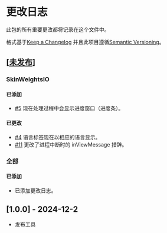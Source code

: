 # 更改日志

此包的所有重要更改都将记录在这个文件中。

格式基于[Keep a Changelog](https://keepachangelog.com/en/1.1.0/) 并且此项目遵循[Semantic Versioning](https://semver.org/spec/v2.0.0.html)。

## [[未发布]]
### SkinWeightsIO
#### 已添加
- [#5](https://github.com/Hum9183/MayaHumTools/pull/5) 现在处理过程中会显示进度窗口（进度条）。

#### 已更改
- [#4](https://github.com/Hum9183/MayaHumTools/pull/4) 语言标签现在以相应的语言显示。
- [#11](https://github.com/Hum9183/MayaHumTools/pull/11) 更改了进程中断时的 inViewMessage 措辞。

### 全部
#### 已添加
- 已添加更改日志。

## [1.0.0] - 2024-12-2
- 发布工具

[未发布]: https://github.com/Hum9183/MayaHumTools/compare/1.0.0...master
